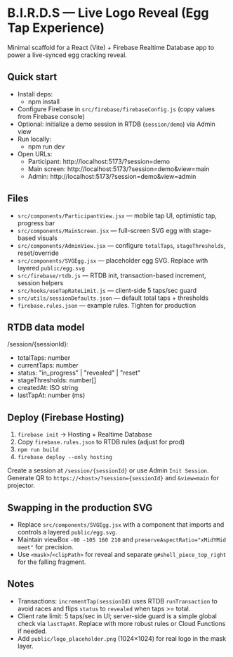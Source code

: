 # B.I.R.D.S — Live Logo Reveal (Egg Tap Experience)

Minimal scaffold for a React (Vite) + Firebase Realtime Database app to power a live-synced egg cracking reveal.

## Quick start

- Install deps:
  - npm install
- Configure Firebase in `src/firebase/firebaseConfig.js` (copy values from Firebase console)
- Optional: initialize a demo session in RTDB (`session/demo`) via Admin view
- Run locally:
  - npm run dev
- Open URLs:
  - Participant: http://localhost:5173/?session=demo
  - Main screen: http://localhost:5173/?session=demo&view=main
  - Admin: http://localhost:5173/?session=demo&view=admin

## Files

- `src/components/ParticipantView.jsx` — mobile tap UI, optimistic tap, progress bar
- `src/components/MainScreen.jsx` — full-screen SVG egg with stage-based visuals
- `src/components/AdminView.jsx` — configure `totalTaps`, `stageThresholds`, reset/override
- `src/components/SVGEgg.jsx` — placeholder egg SVG. Replace with layered `public/egg.svg`
- `src/firebase/rtdb.js` — RTDB init, transaction-based increment, session helpers
- `src/hooks/useTapRateLimit.js` — client-side 5 taps/sec guard
- `src/utils/sessionDefaults.json` — default total taps + thresholds
- `firebase.rules.json` — example rules. Tighten for production

## RTDB data model

/session/{sessionId}:
- totalTaps: number
- currentTaps: number
- status: "in_progress" | "revealed" | "reset"
- stageThresholds: number[]
- createdAt: ISO string
- lastTapAt: number (ms)

## Deploy (Firebase Hosting)

1) `firebase init` → Hosting + Realtime Database
2) Copy `firebase.rules.json` to RTDB rules (adjust for prod)
3) `npm run build`
4) `firebase deploy --only hosting`

Create a session at `/session/{sessionId}` or use Admin `Init Session`.
Generate QR to `https://<host>/?session={sessionId}` and `&view=main` for projector.

## Swapping in the production SVG

- Replace `src/components/SVGEgg.jsx` with a component that imports and controls a layered `public/egg.svg`.
- Maintain viewBox `-80 -105 160 210` and `preserveAspectRatio="xMidYMid meet"` for precision.
- Use `<mask>`/`<clipPath>` for reveal and separate `g#shell_piece_top_right` for the falling fragment.

## Notes

- Transactions: `incrementTap(sessionId)` uses RTDB `runTransaction` to avoid races and flips `status` to `revealed` when taps >= total.
- Client rate limit: 5 taps/sec in UI; server-side guard is a simple global check via `lastTapAt`. Replace with more robust rules or Cloud Functions if needed.
- Add `public/logo_placeholder.png` (1024×1024) for real logo in the mask layer.

